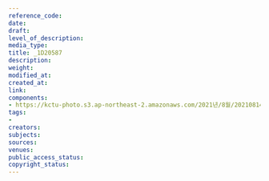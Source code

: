 ```yaml
---
reference_code: 
date: 
draft: 
level_of_description: 
media_type: 
title: _1D20587
description: 
weight: 
modified_at: 
created_at: 
link: 
components:
- https://kctu-photo.s3.ap-northeast-2.amazonaws.com/2021년/8월/20210814_8.15+전국노동자대회/_1D20587.jpg
tags:
- 
creators: 
subjects: 
sources: 
venues: 
public_access_status: 
copyright_status: 
---
```

